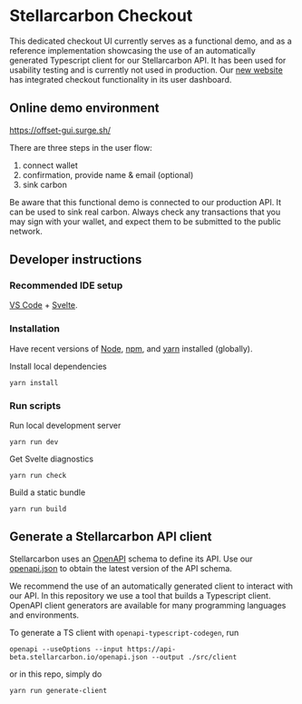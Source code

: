 # Stellarcarbon Checkout

This dedicated checkout UI currently serves as a functional demo, and as a reference implementation showcasing the use of an automatically generated Typescript client for our Stellarcarbon API. It has been used for usability testing and is currently not used in production. Our [new website](https://github.com/stellarcarbon/sc-website) has integrated checkout functionality in its user dashboard.

## Online demo environment

https://offset-gui.surge.sh/

There are three steps in the user flow:
1. connect wallet
1. confirmation, provide name & email (optional)
1. sink carbon

Be aware that this functional demo is connected to our production API. It can be used to sink real carbon. Always check any transactions that you may sign with your wallet, and expect them to be submitted to the public network.

## Developer instructions

### Recommended IDE setup

[VS Code](https://code.visualstudio.com/) + [Svelte](https://marketplace.visualstudio.com/items?itemName=svelte.svelte-vscode).

### Installation

Have recent versions of [Node](https://nodejs.org), [npm](https://docs.npmjs.com/downloading-and-installing-node-js-and-npm), and [yarn](https://yarnpkg.com/getting-started/install) installed (globally).

Install local dependencies
```
yarn install
```

### Run scripts

Run local development server
```
yarn run dev
```

Get Svelte diagnostics
```
yarn run check
```

Build a static bundle
```
yarn run build
```

## Generate a Stellarcarbon API client

Stellarcarbon uses an [OpenAPI](https://www.openapis.org/) schema to define its API. Use our [openapi.json](https://api-beta.stellarcarbon.io/openapi.json) to obtain the latest version of the API schema.

We recommend the use of an automatically generated client to interact with our API. In this repository we use a tool that builds a Typescript client. OpenAPI client generators are available for many programming languages and environments.

To generate a TS client with `openapi-typescript-codegen`, run
```
openapi --useOptions --input https://api-beta.stellarcarbon.io/openapi.json --output ./src/client
```

or in this repo, simply do
```
yarn run generate-client
```
